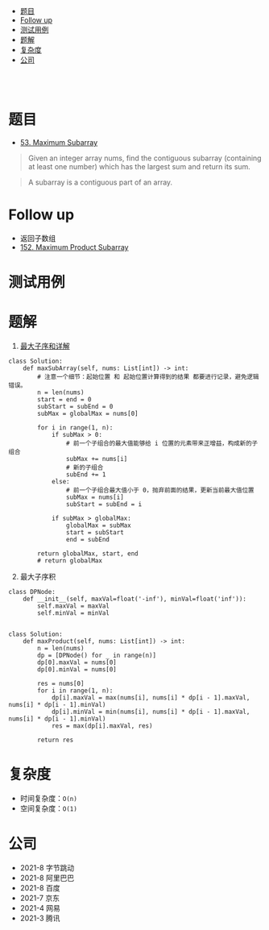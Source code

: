 - [题目](#题目)
- [Follow up](#follow-up)
- [测试用例](#测试用例)
- [题解](#题解)
- [复杂度](#复杂度)
- [公司](#公司)

</br></br>

# 题目
- [53. Maximum Subarray](https://leetcode.com/problems/maximum-subarray/)
> Given an integer array nums, find the contiguous subarray (containing at least one number) which has the largest sum and return its sum.

> A subarray is a contiguous part of an array.
# Follow up
- 返回子数组
- [152. Maximum Product Subarray](https://leetcode.com/problems/maximum-product-subarray/)

# 测试用例

# 题解
1. [最大子序和详解](https://leetcode-cn.com/problems/maximum-subarray/solution/zheng-li-yi-xia-kan-de-dong-de-da-an-by-lizhiqiang/)
```
class Solution:
    def maxSubArray(self, nums: List[int]) -> int:
        # 注意一个细节：起始位置 和 起始位置计算得到的结果 都要进行记录，避免逻辑错误。
        n = len(nums)
        start = end = 0
        subStart = subEnd = 0
        subMax = globalMax = nums[0]
        
        for i in range(1, n):
            if subMax > 0:
                # 前一个子组合的最大值能够给 i 位置的元素带来正增益，构成新的子组合
                subMax += nums[i]
                # 新的子组合
                subEnd += 1
            else:
                # 前一个子组合最大值小于 0，抛弃前面的结果，更新当前最大值位置
                subMax = nums[i]
                subStart = subEnd = i
            
            if subMax > globalMax:
                globalMax = subMax
                start = subStart
                end = subEnd
                
        return globalMax, start, end
        # return globalMax
```
2. 最大子序积
```
class DPNode:
    def __init__(self, maxVal=float('-inf'), minVal=float('inf')):
        self.maxVal = maxVal
        self.minVal = minVal

        
class Solution:
    def maxProduct(self, nums: List[int]) -> int:
        n = len(nums)
        dp = [DPNode() for _ in range(n)]
        dp[0].maxVal = nums[0]
        dp[0].minVal = nums[0]
        
        res = nums[0]
        for i in range(1, n):
            dp[i].maxVal = max(nums[i], nums[i] * dp[i - 1].maxVal, nums[i] * dp[i - 1].minVal)
            dp[i].minVal = min(nums[i], nums[i] * dp[i - 1].maxVal, nums[i] * dp[i - 1].minVal)
            res = max(dp[i].maxVal, res)
            
        return res
```

# 复杂度
- 时间复杂度：`O(n)`
- 空间复杂度：`O(1)`

# 公司
- 2021-8 字节跳动
- 2021-8 阿里巴巴
- 2021-8 百度
- 2021-7 京东
- 2021-4 网易
- 2021-3 腾讯